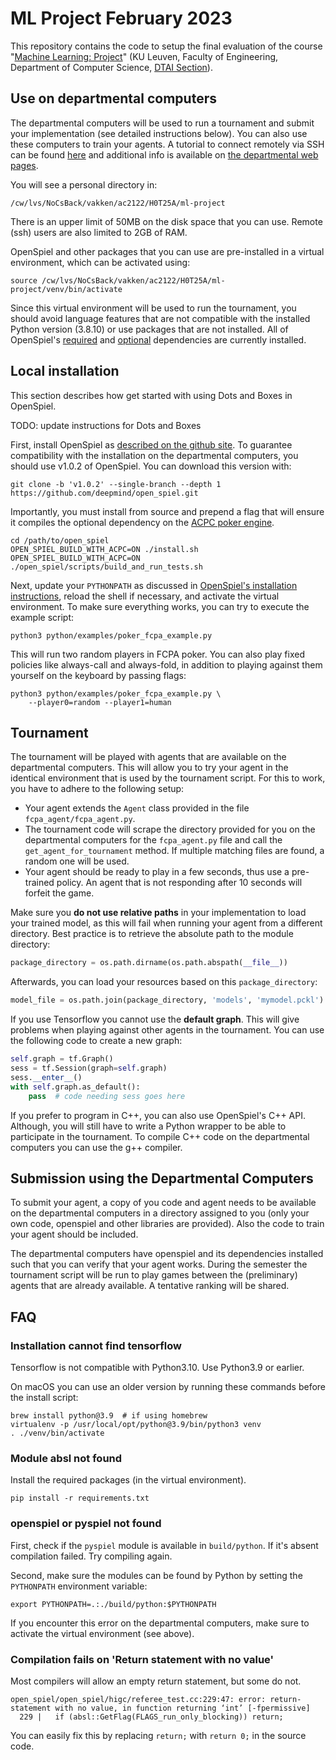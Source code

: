 
# ML Project February 2023

This repository contains the code to setup the final evaluation of the course "[Machine Learning: Project](https://onderwijsaanbod.kuleuven.be/syllabi/e/H0T25AE.htm)" (KU Leuven, Faculty of Engineering, Department of Computer Science, [DTAI Section](https://dtai.cs.kuleuven.be)).

## Use on departmental computers

The departmental computers will be used to run a tournament and submit your implementation (see detailed instructions below). You can also use these computers to train your agents. A tutorial to connect remotely via SSH can be found [here](ssh.md) and additional info is available on [the departmental web pages](https://system.cs.kuleuven.be/cs/system/wegwijs/computerklas/index-E.shtml).

You will see a personal directory in:

```
/cw/lvs/NoCsBack/vakken/ac2122/H0T25A/ml-project
```

There is an upper limit of 50MB on the disk space that you can use. Remote (ssh) users are also limited to 2GB of RAM.

OpenSpiel and other packages that you can use are pre-installed in a virtual environment, which can be activated using:

```
source /cw/lvs/NoCsBack/vakken/ac2122/H0T25A/ml-project/venv/bin/activate
```

Since this virtual environment will be used to run the tournament, you should avoid language features that are not compatible with the installed Python version (3.8.10) or use packages that are not installed. All of OpenSpiel's [required](https://github.com/deepmind/open_spiel/blob/v1.0.2/requirements.txt) and [optional](https://github.com/deepmind/open_spiel/blob/v1.0.2/open_spiel/scripts/python_extra_deps.sh) dependencies are currently installed.

## Local installation

This section describes how get started with using Dots and Boxes in OpenSpiel.

TODO: update instructions for Dots and Boxes

First, install OpenSpiel as [described on the github site](https://openspiel.readthedocs.io/en/latest/install.html#installation-from-source). To guarantee compatibility with the installation on the departmental computers, you should use v1.0.2 of OpenSpiel. You can download this version with:

```
git clone -b 'v1.0.2' --single-branch --depth 1 https://github.com/deepmind/open_spiel.git
```

Importantly, you must install from source and prepend a flag that will ensure it compiles the optional dependency on the [ACPC poker engine](http://www.computerpokercompetition.org/).

```
cd /path/to/open_spiel
OPEN_SPIEL_BUILD_WITH_ACPC=ON ./install.sh
OPEN_SPIEL_BUILD_WITH_ACPC=ON ./open_spiel/scripts/build_and_run_tests.sh
```

Next, update your `PYTHONPATH` as discussed in [OpenSpiel's installation instructions](https://openspiel.readthedocs.io/en/latest/install.html#installation-from-source), reload the shell if necessary, and activate the virtual environment.
To make sure everything works, you can try to execute the example script:

```
python3 python/examples/poker_fcpa_example.py
```

This will run two random players in FCPA poker. You can also play fixed policies like always-call and always-fold, in addition to playing against them yourself on the keyboard by passing flags:

```
python3 python/examples/poker_fcpa_example.py \ 
    --player0=random --player1=human
```


## Tournament

The tournament will be played with agents that are available on the departmental computers. This will allow you to try your agent in the identical environment that is used by the tournament script. For this to work, you have to adhere to the following setup:

- Your agent extends the `Agent` class provided in the file `fcpa_agent/fcpa_agent.py`.
- The tournament code will scrape the directory provided for you on the departmental computers for the `fcpa_agent.py` file and call the `get_agent_for_tournament` method. If multiple matching files are found, a random one will be used.
- Your agent should be ready to play in a few seconds, thus use a pre-trained policy. An agent that is not responding after 10 seconds will forfeit the game.

Make sure you **do not use relative paths** in your implementation to load your trained model, as this will fail when running your agent from a different directory. Best practice is to retrieve the absolute path to the module directory:

```python
package_directory = os.path.dirname(os.path.abspath(__file__))
```

Afterwards, you can load your resources based on this `package_directory`:

```python
model_file = os.path.join(package_directory, 'models', 'mymodel.pckl')
```

If you use Tensorflow you cannot use the **default graph**. This will give problems when playing against other agents in the tournament. You can use the following code to create a new graph:

```python
self.graph = tf.Graph()
sess = tf.Session(graph=self.graph)
sess.__enter__()
with self.graph.as_default():
    pass  # code needing sess goes here
```

If you prefer to program in C++, you can also use OpenSpiel's C++ API. Although, you will still have to write a Python wrapper to be able to participate in the tournament. To compile C++ code on the departmental computers you can use the g++ compiler.


## Submission using the Departmental Computers

To submit your agent, a copy of you code and agent needs to be available on the departmental computers in a directory assigned to you (only your own code, openspiel and other libraries are provided). Also the code to train your agent should be included.

The departmental computers have openspiel and its dependencies installed such that you can verify that your agent works. During the semester the tournament script will be run to play games between the (preliminary) agents that are already available. A tentative ranking will be shared.


## FAQ

### Installation cannot find tensorflow

Tensorflow is not compatible with Python3.10. Use Python3.9 or earlier.

On macOS you can use an older version by running these commands before the install script:

```
brew install python@3.9  # if using homebrew
virtualenv -p /usr/local/opt/python@3.9/bin/python3 venv
. ./venv/bin/activate
```

### Module absl not found

Install the required packages (in the virtual environment).

```
pip install -r requirements.txt
```

### openspiel or pyspiel not found

First, check if the `pyspiel` module is available in `build/python`. If it's absent compilation failed. Try compiling again.

Second, make sure the modules can be found by Python by setting the `PYTHONPATH` environment variable:

```
export PYTHONPATH=.:./build/python:$PYTHONPATH
```

If you encounter this error on the departmental computers, make sure to activate the virtual environment (see above).

### Compilation fails on 'Return statement with no value'

Most compilers will allow an empty return statement, but some do not.

```
open_spiel/open_spiel/higc/referee_test.cc:229:47: error: return-statement with no value, in function returning ‘int’ [-fpermissive]
  229 |   if (absl::GetFlag(FLAGS_run_only_blocking)) return;
```

You can easily fix this by replacing `return;` with `return 0;` in the source code.
